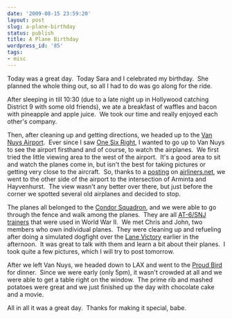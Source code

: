 ```yaml
---
date: '2009-08-15 23:59:20'
layout: post
slug: a-plane-birthday
status: publish
title: A Plane Birthday
wordpress_id: '85'
tags:
- misc
---
```


Today was a great day.  Today Sara and I celebrated my birthday.  She planned the whole thing out, so all I had to do was go along for the ride.

After sleeping in till 10:30 (due to a late night up in Hollywood catching District 9 with some old friends), we ate a breakfast of waffles and bacon with pineapple and apple juice.  We took our time and really enjoyed each other's company.

Then, after cleaning up and getting directions, we headed up to the <a href="http://www.lawa.org/welcomeVNY.aspx">Van Nuys Airport</a>.  Ever since I saw <a href="http://www.terwilligerproductions.com/onesixright/">One Six Right</a>, I wanted to go up to Van Nuys to see the airport firsthand and of course, to watch the airplanes.  We first tried the little viewing area to the west of the airport.  It's a good area to sit and watch the planes come in, but isn't the best for taking pictures or getting very close to the aircraft.  So, thanks to a <a href="http://www.airliners.net/aviation-forums/aviation_photography/read.main/297812/">posting</a> on <a href="http://www.airliners.net/">airliners.net</a>, we went to the other side of the airport to the intersection of Arminta and Hayvenhurst.  The view wasn't any better over there, but just before the corner we spotted several old airplanes and decided to stop.

The planes all belonged to the <a href="http://www.condorsquadron.org/">Condor Squadron</a>, and we were able to go through the fence and walk among the planes.  They are all <a href="http://en.wikipedia.org/wiki/T-6_Texan">AT-6/SNJ trainers</a> that were used in World War II.  We met Chris and John, two members who own individual planes.  They were cleaning up and refueling after doing a simulated dogfight over the <a href="http://www.lanevictory.org/">Lane Victory</a> earlier in the afternoon.  It was great to talk with them and learn a bit about their planes.  I took quite a few pictures, which I will try to post tomorrow.

After we left Van Nuys, we headed down to LAX and went to the <a href="http://www.theproudbird.com/">Proud Bird</a> for dinner.  Since we were early (only 5pm), it wasn't crowded at all and we were able to get a table right on the window.  The prime rib and mashed potatoes were great and we just finished up the day with chocolate cake and a movie.

All in all it was a great day.  Thanks for making it special, babe.